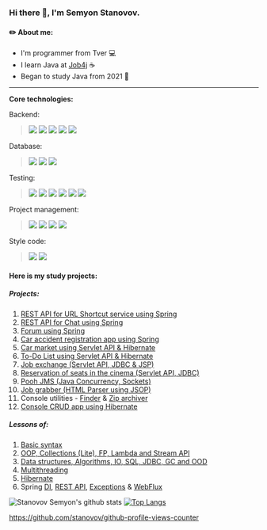 ### Hi there 👋, I'm Semyon Stanovov.

#### :pencil2: About me:

+ I'm programmer from Tver :computer:
+ I learn Java at [Job4j](https://job4j.ru/) :coffee:
+ Began to study Java from 2021 :date:

---

<b>Core technologies:</b>

Backend: 
> ![](https://img.shields.io/badge/Java->=_8-orange)
> ![](https://img.shields.io/badge/Spring->=_5.0-c0ffee)
> ![](https://img.shields.io/badge/Hibernate->=_5.0-green)
> ![](https://img.shields.io/badge/JDBC-738bff)
> ![](https://img.shields.io/badge/Servlet-AFBBF8)

Database: 
> ![](https://img.shields.io/badge/PostgerSQL-9-blue)
> ![](https://img.shields.io/badge/MySQL-8-ffc600)
> ![](https://img.shields.io/badge/Liquibase-3-ff3333)

Testing:
> ![](https://img.shields.io/badge/JUnit-4-yellowgreen)
> ![](https://img.shields.io/badge/Mockito-brightgreen)
> ![](https://img.shields.io/badge/JaCoCo-c75a28)
> ![](https://img.shields.io/badge/JMH-23343e)
> ![](https://img.shields.io/badge/HSQLDB-03658c)
> ![](https://img.shields.io/badge/H2-0007c7)

Project management: 
> ![](https://img.shields.io/badge/Maven-3-red)
> ![](https://img.shields.io/badge/Travis-CI-succes)
> ![](https://img.shields.io/badge/ApacheTomcat-yellow)
> ![](https://img.shields.io/badge/Heroku-42578d)

Style code:

> ![](https://img.shields.io/badge/Checkstyle-lightgrey)
> ![](https://img.shields.io/badge/JavaDoc-f2f2f2)

#### Here is my study projects:
##### Projects:
1. [REST API for URL Shortcut service using Spring](https://github.com/stanovov/job4j_url_shortcut)
2. [REST API for Chat using Spring](https://github.com/stanovov/job4j_chat)
3. [Forum using Spring](https://github.com/stanovov/job4j_forum)
4. [Car accident registration app using Spring](https://github.com/stanovov/job4j_car_accident)
5. [Car market using Servlet API & Hibernate](https://github.com/stanovov/job4j_cars)
6. [To-Do List using Servlet API & Hibernate](https://github.com/stanovov/job4j_todo)
7. [Job exchange (Servlet API, JDBC & JSP)](https://github.com/stanovov/job4j_dreamjob)
8. [Reservation of seats in the cinema (Servlet API, JDBC)](https://github.com/stanovov/job4j_cinema)
9. [Pooh JMS (Java Concurrency, Sockets)](https://github.com/stanovov/job4j_pooh)
10. [Job grabber (HTML Parser using JSOP)](https://github.com/stanovov/job4j_grabber)
11. Console utilities - [Finder](https://github.com/stanovov/job4j_finder) & [Zip archiver](https://github.com/stanovov/job4j_zip)
12. [Console CRUD app using Hibernate](https://github.com/stanovov/job4j_tracker)

##### Lessons of:
1. [Basic syntax](https://github.com/stanovov/job4j_elementary)
2. [OOP, Collections (Lite), FP, Lambda and Stream API](https://github.com/stanovov/job4j_trainee)
3. [Data structures, Algorithms, IO, SQL, JDBC, GC and OOD](https://github.com/stanovov/job4j_design)
4. [Multithreading](https://github.com/stanovov/job4j_threads)
5. [Hibernate](https://github.com/stanovov/job4j_hibernate)
6. Spring [DI](https://github.com/stanovov/job4j_spring), [REST API](https://github.com/stanovov/job4j_rest), [Exceptions](https://github.com/stanovov/job4j_bank) & [WebFlux](https://github.com/stanovov/weather_reactive)

![Stanovov Semyon's github stats](https://github-readme-stats.vercel.app/api?username=stanovov&hide=stars,prs,issues,contribs)
[![Top Langs](https://github-readme-stats.vercel.app/api/top-langs/?username=stanovov&layout=compact&hide=shell)](https://github.com/stanovov/github-readme-stats)

https://github.com/stanovov/github-profile-views-counter
